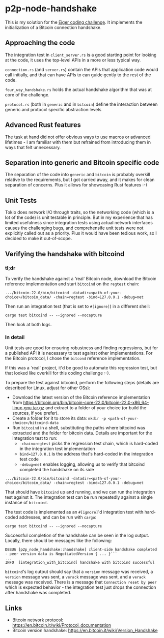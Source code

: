 # p2p-node-handshake
This is my solution for the [Eiger coding challenge](https://github.com/eqlabs/recruitment-exercises/blob/master/node-handshake.md).
It implements the initialization of a Bitcoin connection handshake.

## Approaching the code

The integration test in `client_server.rs` is a good starting point for looking at the code, it uses the top-level
APIs in a more or less typical way.

`connection.rs` (and `server.rs`) contain the APIs that application code would call initially, and that can have APIs
to can guide gently to the rest of the code.

`four_way_handshake.rs` holds the actual handshake algorithm that was at core of the challenge.

`protocol.rs` (both in `generic` and in `bitcoin`) define the interaction between generic and protocol specific
abstraction levels.

## Advanced Rust features

The task at hand did not offer obvious ways to use macros or advanced lifetimes - I am familiar with them but refrained
from introducing them in ways that felt unnecessary.

## Separation into generic and Bitcoin specific code

The separation of the code into `generic` and `bitcoin` is probably overkill relative to the requirements, but I got
carried away, and it makes for clean separation of concerns. Plus it allows for showcasing Rust features :-)

## Unit Tests

Tokio does network I/O through traits, so the networking code (which is a lot of the code) is unit testable in 
principle. But in my experience that has limited usefulness since integration tests using actual network interfaces
causes the challenging bugs, and comprehensife unit tests were not explicitly called out as a priority. Plus it 
would have been tedious work, so I decided to make it out-of-scope.

## Verifying the handshake with bitcoind

### tl;dr

To verify the handshake against a 'real' Bitcoin node, download the Bitcoin reference implementation and start 
`bitcoind` on the `regtest` chain:

```shell
.../bitcoin-22.0/bin/bitcoind -datadir=<path-of-your-choice>/bitcoin_data/ -chain=regtest -bind=127.0.0.1 -debug=net
```

Then run an integration test (that is set to `#[ignore]`) in a different shell:

```shell
cargo test bitcoind -- --ignored --nocapture
```

Then look at both logs.

### In detail

Unit tests are good for ensuring robustness and finding regressions, but for a published API it is necessary to test
against other implementations. For the Bitcoin protocol, I chose the `bitcond` reference implementation.

If this was a 'real' project, it'd be good to automate this regression test, but that looked like overkill for this
coding challenge :-).

To prepare the test against bitcoind, perform the following steps (details are described for Linux, adjust for
other OSs):
* Download the latest version of the Bitcoin reference implementation from
   https://bitcoin.org/bin/bitcoin-core-22.0/bitcoin-22.0-x86_64-linux-gnu.tar.gz and extract to a folder of your
   choice (or build the sources, if you prefer).
* Create a folder for it to store its data: `mkdir -p <path-of-your-choice>/bitcoind-data`
* Run `bitcoind` in a shell, substituting the paths where bitcoind was extracted and the folder for bitcoin data. Details
   are important for the integration test to run:
  * `-chain=regtest` picks the regression test chain, which is hard-coded in the integration test implementation
  * `bind=127.0.0.1` is the address that's hard-coded in the integration test code
  * `-debug=net` enables logging, allowing us to verify that bitcoind completed the handshake on its side
```shell
.../bitcoin-22.0/bin/bitcoind -datadir=<path-of-your-choice>/bitcoin_data/ -chain=regtest -bind=127.0.0.1 -debug=net
```

That should have `bitcoind` up and running, and we can run the integration test against it. The integration test
can be run repeatedly against a single instance of `bitcoind`.

The test code is implemented as an `#[ignore]`'d integration test with hard-coded addresses, and can be run with `cargo`:

```shell
cargo test bitcoind -- --ignored --nocapture
```

Successful completion of the handshake can be seen in the log output. Locally, there should be messages like the
following:
```
DEBUG [p2p_node_handshake::handshake] client-side handshake completed - peer version data is NegotiatedVersion { ... }```
...
INFO  [integration_with_bitcoind] handshake with bitcoind successful
```

`bitcoind`'s log output should say that a `version` message was received, a `version` message was sent, a `verack` message
was sent, and a `verack` message was received. There is a message that `Connection reset by peer` which is expected
behavior - the integration test just drops the connection after handshake was completed.

## Links

* Bitcoin network protocol: https://en.bitcoin.it/wiki/Protocol_documentation
* Bitcoin version handshake: https://en.bitcoin.it/wiki/Version_Handshake
